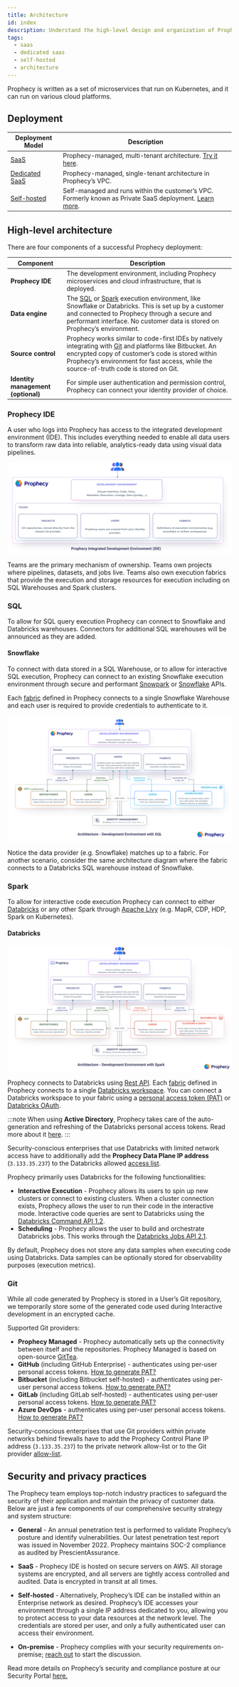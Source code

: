 ```yaml
---
title: Architecture
id: index
description: Understand the high-level design and organization of Prophecy
tags:
  - saas
  - dedicated saas
  - self-hosted
  - architecture
---
```


Prophecy is written as a set of microservices that run on Kubernetes, and it can run on various cloud platforms.

## Deployment

| Deployment Model                                                            | Description                                                                                                              |
| --------------------------------------------------------------------------- | ------------------------------------------------------------------------------------------------------------------------ |
| [SaaS](docs/administration/prophecy-deployment.md#saas)                     | Prophecy-managed, multi-tenant architecture. [Try it here](https://app.prophecy.io/).                                    |
| [Dedicated SaaS](docs/administration/prophecy-deployment.md#dedicated-saas) | Prophecy-managed, single-tenant architecture in Prophecy’s VPC.                                                          |
| [Self-hosted](docs/administration/prophecy-deployment.md#self-hosted)       | Self-managed and runs within the customer’s VPC. Formerly known as Private SaaS deployment. [Learn more](./self-hosted). |

## High-level architecture

There are four components of a successful Prophecy deployment:

| Component                          | Description                                                                                                                                                                                                                                                     |
| ---------------------------------- | --------------------------------------------------------------------------------------------------------------------------------------------------------------------------------------------------------------------------------------------------------------- |
| **Prophecy IDE**                   | The development environment, including Prophecy microservices and cloud infrastructure, that is deployed.                                                                                                                                                       |
| **Data engine**                    | The [SQL](#sql) or [Spark](#spark) execution environment, like Snowflake or Databricks. This is set up by a customer and connected to Prophecy through a secure and performant interface. No customer data is stored on Prophecy’s environment.                 |
| **Source control**                 | Prophecy works similar to code-first IDEs by natively integrating with [Git](#git) and platforms like Bitbucket. An encrypted copy of customer’s code is stored within Prophecy’s environment for fast access, while the source-of-truth code is stored on Git. |
| **Identity management (optional)** | For simple user authentication and permission control, Prophecy can connect your identity provider of choice.                                                                                                                                                   |

### Prophecy IDE

A user who logs into Prophecy has access to the integrated development environment (IDE). This includes everything needed to enable all data users to transform raw data into reliable, analytics-ready data using visual data pipelines.

![Prophecy IDE](./img/arch_ide.png)

Teams are the primary mechanism of ownership. Teams own projects where pipelines, datasets, and jobs live. Teams also own execution fabrics that provide the execution and storage resources for execution including on SQL Warehouses and Spark clusters.

### SQL

To allow for SQL query execution Prophecy can connect to Snowflake and Databricks warehouses. Connectors for additional SQL warehouses will be announced as they are added.

#### Snowflake

To connect with data stored in a SQL Warehouse, or to allow for interactive SQL execution, Prophecy can connect to an existing Snowflake execution environment through secure and performant [Snowpark](https://docs.snowflake.com/en/developer-guide/snowpark/index) or [Snowflake](https://docs.snowflake.com/en/developer-guide/sql-api/reference) APIs.

Each [fabric](/get-started/concepts/fabrics) defined in Prophecy connects to a single Snowflake Warehouse and each user is required to provide credentials to authenticate to it.

![Arch_Diagram](./img/arch_snowflake.png)

Notice the data provider (e.g. Snowflake) matches up to a fabric. For another scenario, consider the same architecture diagram where the fabric connects to a Databricks SQL warehouse instead of Snowflake.

### Spark

To allow for interactive code execution Prophecy can connect to either [Databricks](#databricks) or any other Spark through [Apache Livy](https://livy.apache.org/) (e.g. MapR, CDP, HDP, Spark on Kubernetes).

#### Databricks

![Prophecy to Databricks Connectivity](./img/arch_databricks.png)

Prophecy connects to Databricks using [Rest API](https://docs.databricks.com/dev-tools/api/latest/index.html). Each [fabric](/get-started/concepts/fabrics) defined in Prophecy connects to a single [Databricks workspace](https://docs.databricks.com/workspace/index.html). You can connect a Databricks workspace to your fabric using a [personal access token (PAT)](https://docs.databricks.com/dev-tools/api/latest/authentication.html) or [Databricks OAuth](docs/administration/authentication/databricks-oauth.md).

:::note
When using **Active Directory**, Prophecy takes care of the auto-generation and refreshing of the Databricks personal access tokens. Read more about it [here](https://docs.microsoft.com/en-us/azure/databricks/dev-tools/api/latest/aad/).
:::

Security-conscious enterprises that use Databricks with limited network access have to additionally add the **Prophecy Data Plane IP address** (`3.133.35.237`) to the Databricks allowed [access list](https://docs.databricks.com/security/network/ip-access-list.html#add-an-ip-access-list).

Prophecy primarily uses Databricks for the following functionalities:

- **Interactive Execution** - Prophecy allows its users to spin up new clusters or connect to existing clusters. When a cluster connection exists, Prophecy allows the user to run their code in the interactive mode. Interactive code queries are sent to Databricks using the [Databricks Command API 1.2](https://docs.databricks.com/dev-tools/api/1.2/index.html).
- **Scheduling** - Prophecy allows the user to build and orchestrate Databricks jobs. This works through the [Databricks Jobs API 2.1](https://docs.databricks.com/dev-tools/api/latest/jobs.html).

By default, Prophecy does not store any data samples when executing code using Databricks. Data samples can be optionally stored for observability purposes (execution metrics).

### Git

While all code generated by Prophecy is stored in a User’s Git repository, we temporarily store some of the generated code used during Interactive development in an encrypted cache.

Supported Git providers:

- **Prophecy Managed** - Prophecy automatically sets up the connectivity between itself and the repositories. Prophecy Managed is based on open-source [GitTea](https://github.com/go-gitea/gitea).
- **GitHub** (including GitHub Enterprise) - authenticates using per-user personal access tokens. [How to generate PAT?](https://docs.github.com/en/authentication/keeping-your-account-and-data-secure/creating-a-personal-access-token)
- **Bitbucket** (including Bitbucket self-hosted) - authenticates using per-user personal access tokens. [How to generate PAT?](https://confluence.atlassian.com/bitbucketserver072/personal-access-tokens-1005335924.html)
- **GitLab** (including GitLab self-hosted) - authenticates using per-user personal access tokens. [How to generate PAT?](https://docs.gitlab.com/ee/user/profile/personal_access_tokens.html)
- **Azure DevOps** - authenticates using per-user personal access tokens. [How to generate PAT?](https://docs.microsoft.com/en-us/azure/devops/organizations/accounts/use-personal-access-tokens-to-authenticate?view=azure-devops&tabs=Windows)

Security-conscious enterprises that use Git providers within private networks behind firewalls have to add the Prophecy Control Plane IP address (`3.133.35.237`) to the private network allow-list or to the Git provider [allow-list](https://github.blog/2019-12-12-ip-allow-lists-now-in-public-beta/).

## Security and privacy practices

The Prophecy team employs top-notch industry practices to safeguard the security of their application and maintain the privacy of customer data. Below are just a few components of our comprehensive security strategy and system structure:

- **General** - An annual penetration test is performed to validate Prophecy’s posture and identify vulnerabilities. Our latest penetration test report was issued in November 2022. Prophecy maintains SOC-2 compliance as audited by PrescientAssurance.

- **SaaS** - Prophecy IDE is hosted on secure servers on AWS. All storage systems are encrypted, and all servers are tightly access controlled and audited. Data is encrypted in transit at all times.

- **Self-hosted** - Alternatively, Prophecy’s IDE can be installed within an Enterprise network as desired. Prophecy’s IDE accesses your environment through a single IP address dedicated to you, allowing you to protect access to your data resources at the network level. The credentials are stored per user, and only a fully authenticated user can access their environment.

- **On-premise** - Prophecy complies with your security requirements on-premise; [reach out](https://www.prophecy.io/request-a-demo) to start the discussion.

Read more details on Prophecy’s security and compliance posture at our Security Portal [here.](https://security.prophecy.io/)
